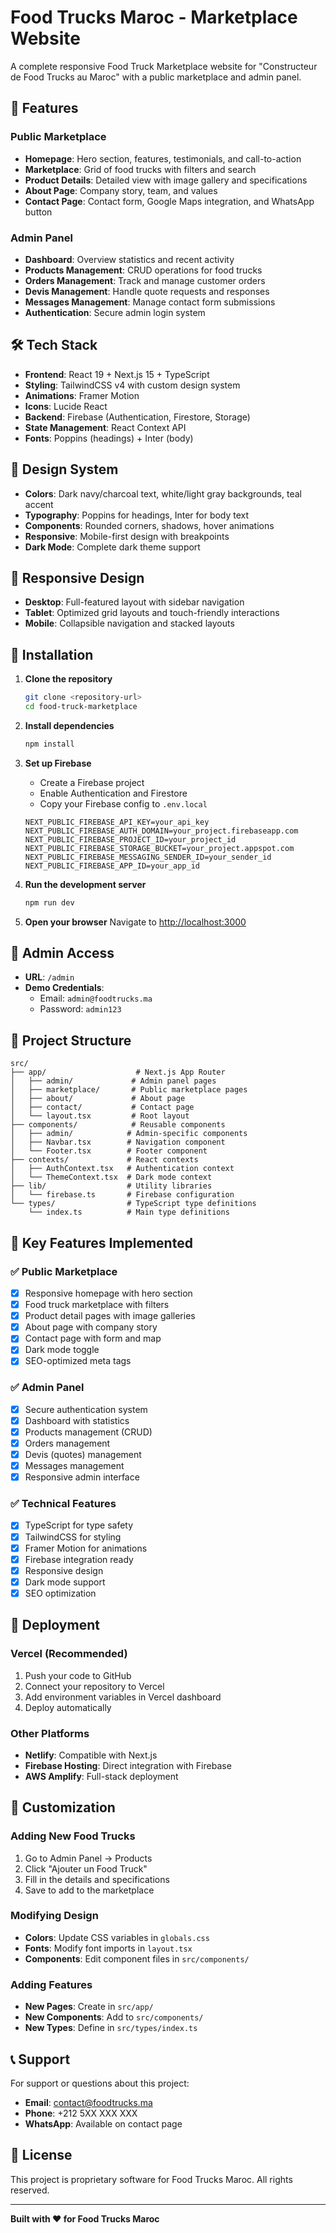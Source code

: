 # Food Trucks Maroc - Marketplace Website

A complete responsive Food Truck Marketplace website for "Constructeur de Food Trucks au Maroc" with a public marketplace and admin panel.

## 🚀 Features

### Public Marketplace
- **Homepage**: Hero section, features, testimonials, and call-to-action
- **Marketplace**: Grid of food trucks with filters and search
- **Product Details**: Detailed view with image gallery and specifications
- **About Page**: Company story, team, and values
- **Contact Page**: Contact form, Google Maps integration, and WhatsApp button

### Admin Panel
- **Dashboard**: Overview statistics and recent activity
- **Products Management**: CRUD operations for food trucks
- **Orders Management**: Track and manage customer orders
- **Devis Management**: Handle quote requests and responses
- **Messages Management**: Manage contact form submissions
- **Authentication**: Secure admin login system

## 🛠️ Tech Stack

- **Frontend**: React 19 + Next.js 15 + TypeScript
- **Styling**: TailwindCSS v4 with custom design system
- **Animations**: Framer Motion
- **Icons**: Lucide React
- **Backend**: Firebase (Authentication, Firestore, Storage)
- **State Management**: React Context API
- **Fonts**: Poppins (headings) + Inter (body)

## 🎨 Design System

- **Colors**: Dark navy/charcoal text, white/light gray backgrounds, teal accent
- **Typography**: Poppins for headings, Inter for body text
- **Components**: Rounded corners, shadows, hover animations
- **Responsive**: Mobile-first design with breakpoints
- **Dark Mode**: Complete dark theme support

## 📱 Responsive Design

- **Desktop**: Full-featured layout with sidebar navigation
- **Tablet**: Optimized grid layouts and touch-friendly interactions
- **Mobile**: Collapsible navigation and stacked layouts

## 🔧 Installation

1. **Clone the repository**
   ```bash
   git clone <repository-url>
   cd food-truck-marketplace
   ```

2. **Install dependencies**
   ```bash
   npm install
   ```

3. **Set up Firebase**
   - Create a Firebase project
   - Enable Authentication and Firestore
   - Copy your Firebase config to `.env.local`
   ```env
   NEXT_PUBLIC_FIREBASE_API_KEY=your_api_key
   NEXT_PUBLIC_FIREBASE_AUTH_DOMAIN=your_project.firebaseapp.com
   NEXT_PUBLIC_FIREBASE_PROJECT_ID=your_project_id
   NEXT_PUBLIC_FIREBASE_STORAGE_BUCKET=your_project.appspot.com
   NEXT_PUBLIC_FIREBASE_MESSAGING_SENDER_ID=your_sender_id
   NEXT_PUBLIC_FIREBASE_APP_ID=your_app_id
   ```

4. **Run the development server**
   ```bash
   npm run dev
   ```

5. **Open your browser**
   Navigate to [http://localhost:3000](http://localhost:3000)

## 🔐 Admin Access

- **URL**: `/admin`
- **Demo Credentials**: 
  - Email: `admin@foodtrucks.ma`
  - Password: `admin123`

## 📁 Project Structure

```
src/
├── app/                    # Next.js App Router
│   ├── admin/             # Admin panel pages
│   ├── marketplace/       # Public marketplace pages
│   ├── about/             # About page
│   ├── contact/           # Contact page
│   └── layout.tsx         # Root layout
├── components/            # Reusable components
│   ├── admin/            # Admin-specific components
│   ├── Navbar.tsx        # Navigation component
│   └── Footer.tsx        # Footer component
├── contexts/             # React contexts
│   ├── AuthContext.tsx   # Authentication context
│   └── ThemeContext.tsx  # Dark mode context
├── lib/                  # Utility libraries
│   └── firebase.ts       # Firebase configuration
└── types/                # TypeScript type definitions
    └── index.ts          # Main type definitions
```

## 🎯 Key Features Implemented

### ✅ Public Marketplace
- [x] Responsive homepage with hero section
- [x] Food truck marketplace with filters
- [x] Product detail pages with image galleries
- [x] About page with company story
- [x] Contact page with form and map
- [x] Dark mode toggle
- [x] SEO-optimized meta tags

### ✅ Admin Panel
- [x] Secure authentication system
- [x] Dashboard with statistics
- [x] Products management (CRUD)
- [x] Orders management
- [x] Devis (quotes) management
- [x] Messages management
- [x] Responsive admin interface

### ✅ Technical Features
- [x] TypeScript for type safety
- [x] TailwindCSS for styling
- [x] Framer Motion for animations
- [x] Firebase integration ready
- [x] Responsive design
- [x] Dark mode support
- [x] SEO optimization

## 🚀 Deployment

### Vercel (Recommended)
1. Push your code to GitHub
2. Connect your repository to Vercel
3. Add environment variables in Vercel dashboard
4. Deploy automatically

### Other Platforms
- **Netlify**: Compatible with Next.js
- **Firebase Hosting**: Direct integration with Firebase
- **AWS Amplify**: Full-stack deployment

## 🔧 Customization

### Adding New Food Trucks
1. Go to Admin Panel → Products
2. Click "Ajouter un Food Truck"
3. Fill in the details and specifications
4. Save to add to the marketplace

### Modifying Design
- **Colors**: Update CSS variables in `globals.css`
- **Fonts**: Modify font imports in `layout.tsx`
- **Components**: Edit component files in `src/components/`

### Adding Features
- **New Pages**: Create in `src/app/`
- **New Components**: Add to `src/components/`
- **New Types**: Define in `src/types/index.ts`

## 📞 Support

For support or questions about this project:
- **Email**: contact@foodtrucks.ma
- **Phone**: +212 5XX XXX XXX
- **WhatsApp**: Available on contact page

## 📄 License

This project is proprietary software for Food Trucks Maroc. All rights reserved.

---

**Built with ❤️ for Food Trucks Maroc**